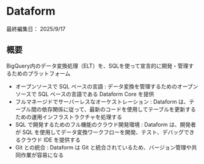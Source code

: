 # Dataform

最終編集日： 2025/9/17

## 概要

BigQuery内のデータ変換処理（ELT）を、SQLを使って宣言的に開発・管理するためのプラットフォーム

* オープンソースで SQL ベースの言語 : データ変換を管理するためのオープンソースで SQL ベースの言語である Dataform Core を提供
* フルマネージドでサーバーレスなオーケストレーション : Dataform は、テーブル間の依存関係に従って、最新のコードを使用してテーブルを更新するための運用インフラストラクチャを処理する
* SQL で開発するためのフル機能のクラウド開発環境 : Dataform は、開発者が SQL を使用してデータ変換ワークフローを開発、テスト、デバッグできるクラウド IDE を提供する
* Git との統合 : Dataform は Git と統合されているため、バージョン管理や共同作業が容易になる
